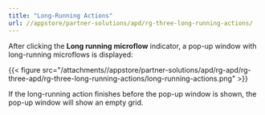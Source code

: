 ```yaml
---
title: "Long-Running Actions"
url: //appstore/partner-solutions/apd/rg-three-long-running-actions/
---
```


After clicking the **Long running microflow** indicator, a pop-up window with long-running microflows is displayed:

{{< figure src="/attachments//appstore/partner-solutions/apd/rg-apd/rg-three-apd/rg-three-long-running-actions/long-running-actions.png" >}}

If the long-running action finishes before the pop-up window is shown, the pop-up window will show an empty grid.
